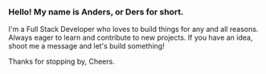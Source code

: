 ### Hello! My name is Anders, or Ders for short. 
I'm a Full Stack Developer who loves to build things for any and all reasons. Always eager to learn and contribute to new projects. If you have an idea, shoot me a message and let's build something! 

Thanks for stopping by, 
Cheers.
